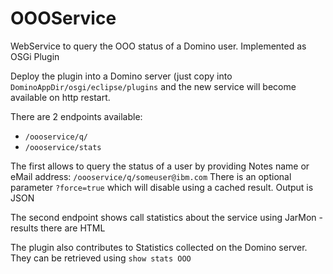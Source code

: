 # OOOService
WebService to query the OOO status of a Domino user. Implemented as OSGi Plugin

Deploy the plugin into a Domino server (just copy into `DominoAppDir/osgi/eclipse/plugins`
and the new service will become available on http restart.

There are 2 endpoints available:

 - `/oooservice/q/`
 - `/oooservice/stats`
 
 The first allows to query the status of a user by providing Notes name or eMail address: `/oooservice/q/someuser@ibm.com`
 There is an optional parameter `?force=true` which will disable using a cached result. Output is JSON
 
 The second endpoint shows call statistics about the service using JarMon - results there are HTML
 
 The plugin also contributes to Statistics collected on the Domino server. They can be retrieved using `show stats OOO`

